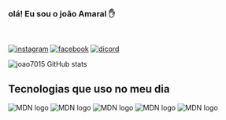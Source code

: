 ### olá! Eu sou o joão Amaral ✋
<br>

[![instagram](https://img.shields.io/badge/Instagram-E4405F?style=for-the-badge&logo=instagram&logoColor=white)](https://www.instagram.com/joao_victor7015/)
[![facebook](https://img.shields.io/badge/Facebook-1877F2?style=for-the-badge&logo=facebook&logoColor=white)](https://www.facebook.com/jvamaralsilva/)
[![dicord](https://img.shields.io/badge/Discord-7289DA?style=for-the-badge&logo=discord&logoColor=white)](https://www.facebook.com/jvamaralsilva/)

![joao7015 GitHub stats](https://github-readme-stats.vercel.app/api?username=joao7015&show_icons=true&theme=dark)

## Tecnologias que uso no meu dia 

<img src="https://img.shields.io/badge/HTML-239120?style=for-the-badge&logo=html5&logoColor=white"
     alt="MDN logo"> <img src="https://img.shields.io/badge/HTML5-E34F26?style=for-the-badge&logo=html5&logoColor=white"
     alt="MDN logo">
<img src="https://img.shields.io/badge/CSS-239120?&style=for-the-badge&logo=css3&logoColor=white"
     alt="MDN logo">
     <img src="https://img.shields.io/badge/CSS3-1572B6?style=for-the-badge&logo=css3&logoColor=white"
     alt="MDN logo">
     <img src="https://img.shields.io/badge/Bootstrap-563D7C?style=for-the-badge&logo=bootstrap&logoColor=white"
     alt="MDN logo">



